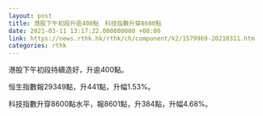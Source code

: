 ```yaml
---
layout: post
title: 港股下午初段升逾400點　科技指數升穿8600點
date: 2021-03-11 13:17:22.000000000 +08:00
link: https://news.rthk.hk/rthk/ch/component/k2/1579969-20210311.htm
categories: rthk
---
```


港股下午初段持續造好，升逾400點。

恒生指數報29349點，升441點，升幅1.53%。

科技指數升穿8600點水平，報8601點，升384點，升幅4.68%。
